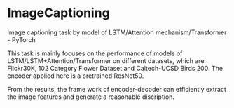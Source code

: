 # ImageCaptioning
Image captioning task by model of LSTM/Attention mechanism/Transformer - PyTorch

This task is mainly focuses on the performance of models of LSTM/LSTM+Attention/Transformer on different datasets, which are Flickr30K, 102 Category Flower Dataset and Caltech-UCSD Birds 200. The encoder applied here is a pretrained ResNet50. 

From the results, the frame work of encoder-decoder can efficiently extract the image features and generate a reasonable discription.

